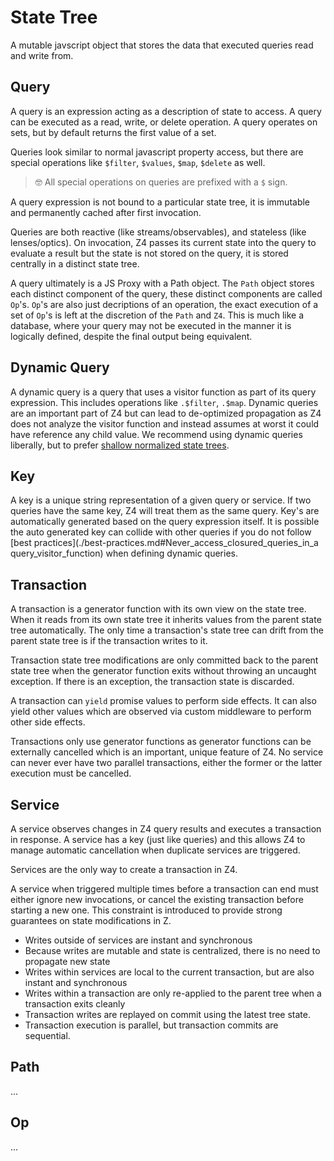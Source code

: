 # State Tree

A mutable javscript object that stores the data that executed queries read and write from.

## Query

A query is an expression acting as a description of state to access.  A query can be executed as a read, write, or delete operation.  A query operates on sets, but by default returns the first value of a set.

Queries look similar to normal javascript property access, but there are special operations like `$filter`, `$values`, `$map`, `$delete` as well.

> 🤓 All special operations on queries are prefixed with a `$` sign.

A query expression is not bound to a particular state tree, it is immutable and permanently cached after first invocation.

Queries are both reactive (like streams/observables), and stateless (like lenses/optics).  On invocation, Z4 passes its current state into the query to evaluate a result but the state is not stored on the query, it is stored centrally in a distinct state tree.

A query ultimately is a JS Proxy with a Path object.  The `Path` object stores each distinct component of the query, these distinct components are called `Op`'s.  `Op`'s are also just decriptions of an operation, the exact execution of a set of `Op`'s is left at the discretion of the `Path` and `Z4`.  This is much like a database, where your query may not be executed in the manner it is logically defined, despite the final output being equivalent.

## Dynamic Query

A dynamic query is a query that uses a visitor function as part of its query expression.  This includes operations like `.$filter`, `.$map`.  Dynamic queries are an important part of Z4 but can lead to de-optimized propagation as Z4 does not analyze the visitor function and instead assumes at worst it could have reference any child value.  We recommend using dynamic queries liberally, but to prefer [shallow normalized state trees](./best-practices.md#keep_state_shallow).

## Key

A key is a unique string representation of a given query or service.  If two queries have the same key, Z4 will treat them as the same query.  Key's are automatically generated based on the query expression itself.  It is possible the auto generated key can collide with other queries if you do not follow [best practices](./best-practices.md#Never_access_closured_queries_in_a query_visitor_function) when defining dynamic queries.

## Transaction

A transaction is a generator function with its own view on the state tree.  When it reads from its own state tree it inherits values from the parent state tree automatically.  The only time a transaction's state tree can drift from the parent state tree is if the transaction writes to it.

Transaction state tree modifications are only committed back to the parent state tree when the generator function exits without throwing an uncaught exception.  If there is an exception, the transaction state is discarded.

A transaction can `yield` promise values to perform side effects.  It can also yield other values which are observed via custom middleware to perform other side effects.

Transactions only use generator functions as generator functions can be externally cancelled which is an important, unique feature of Z4.  No service can never ever have two parallel transactions, either the former or the latter execution must be cancelled.

## Service

A service observes changes in Z4 query results and executes a transaction in response.  A service has a key (just like queries) and this allows Z4 to manage automatic cancellation when duplicate services are triggered.

Services are the only way to create a transaction in Z4.

A service when triggered multiple times before a transaction can end must either ignore new invocations, or cancel the existing transaction before starting a new one.  This constraint is introduced to provide strong guarantees on state modifications in Z.

- Writes outside of services are instant and synchronous
- Because writes are mutable and state is centralized, there is no need to propagate new state
- Writes within services are local to the current transaction, but are also instant and synchronous
- Writes within a transaction are only re-applied to the parent tree when a transaction exits cleanly
- Transaction writes are replayed on commit using the latest tree state.
- Transaction execution is parallel, but transaction commits are sequential.

## Path

...

## Op

...